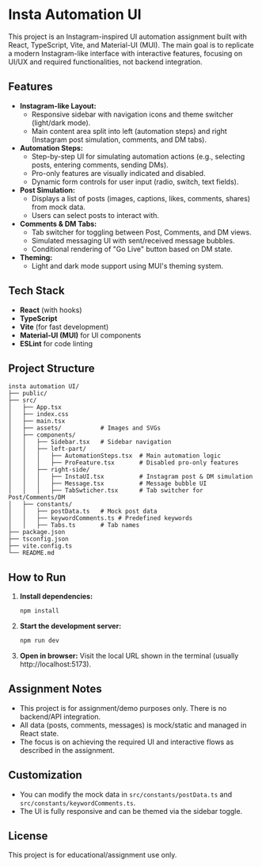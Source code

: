
# Insta Automation UI

This project is an Instagram-inspired UI automation assignment built with React, TypeScript, Vite, and Material-UI (MUI). The main goal is to replicate a modern Instagram-like interface with interactive features, focusing on UI/UX and required functionalities, not backend integration.

## Features

- **Instagram-like Layout:**
  - Responsive sidebar with navigation icons and theme switcher (light/dark mode).
  - Main content area split into left (automation steps) and right (Instagram post simulation, comments, and DM tabs).
- **Automation Steps:**
  - Step-by-step UI for simulating automation actions (e.g., selecting posts, entering comments, sending DMs).
  - Pro-only features are visually indicated and disabled.
  - Dynamic form controls for user input (radio, switch, text fields).
- **Post Simulation:**
  - Displays a list of posts (images, captions, likes, comments, shares) from mock data.
  - Users can select posts to interact with.
- **Comments & DM Tabs:**
  - Tab switcher for toggling between Post, Comments, and DM views.
  - Simulated messaging UI with sent/received message bubbles.
  - Conditional rendering of "Go Live" button based on DM state.
- **Theming:**
  - Light and dark mode support using MUI's theming system.

## Tech Stack

- **React** (with hooks)
- **TypeScript**
- **Vite** (for fast development)
- **Material-UI (MUI)** for UI components
- **ESLint** for code linting

## Project Structure

```
insta automation UI/
├── public/
├── src/
│   ├── App.tsx
│   ├── index.css
│   ├── main.tsx
│   ├── assets/           # Images and SVGs
│   ├── components/
│   │   ├── Sidebar.tsx   # Sidebar navigation
│   │   ├── left-part/
│   │   │   ├── AutomationSteps.tsx  # Main automation logic
│   │   │   ├── ProFeature.tsx       # Disabled pro-only features
│   │   ├── right-side/
│   │   │   ├── InstaUI.tsx          # Instagram post & DM simulation
│   │   │   ├── Message.tsx          # Message bubble UI
│   │   │   ├── TabSwticher.tsx      # Tab switcher for Post/Comments/DM
│   ├── constants/
│   │   ├── postData.ts   # Mock post data
│   │   ├── keywordComments.ts # Predefined keywords
│   │   ├── Tabs.ts       # Tab names
├── package.json
├── tsconfig.json
├── vite.config.ts
└── README.md
```

## How to Run

1. **Install dependencies:**
   ```sh
   npm install
   ```
2. **Start the development server:**
   ```sh
   npm run dev
   ```
3. **Open in browser:**
   Visit the local URL shown in the terminal (usually http://localhost:5173).

## Assignment Notes

- This project is for assignment/demo purposes only. There is no backend/API integration.
- All data (posts, comments, messages) is mock/static and managed in React state.
- The focus is on achieving the required UI and interactive flows as described in the assignment.

## Customization

- You can modify the mock data in `src/constants/postData.ts` and `src/constants/keywordComments.ts`.
- The UI is fully responsive and can be themed via the sidebar toggle.

## License

This project is for educational/assignment use only.
